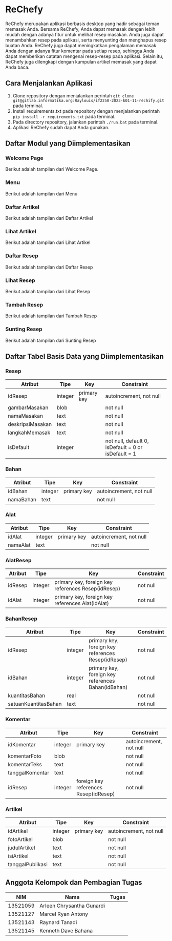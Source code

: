 # ReChefy

ReChefy merupakan aplikasi berbasis desktop yang hadir sebagai teman memasak Anda. Bersama ReChefy, Anda dapat memasak dengan lebih mudah dengan adanya fitur untuk melihat resep masakan. Anda juga dapat menambahkan resep pada aplikasi, serta menyunting dan menghapus resep buatan Anda. ReChefy juga dapat meningkatkan pengalaman memasak Anda dengan adanya fitur komentar pada setiap resep, sehingga Anda dapat memberikan catatan mengenai resep-resep pada aplikasi. Selain itu, ReChefy juga dilengkapi dengan kumpulan artikel memasak yang dapat Anda baca.

## Cara Menjalankan Aplikasi
1. Clone repository dengan menjalankan perintah ```git clone git@gitlab.informatika.org:Raylouis/if2250-2023-k01-11-rechify.git``` pada terminal.
2. Install requirements.txt pada repository dengan menjalankan perintah ```pip install -r requirements.txt``` pada terminal.
3. Pada directory repository, jalankan perintah ```./run.bat``` pada terminal.
4. Aplikasi ReChefy sudah dapat Anda gunakan.

## Daftar Modul yang Diimplementasikan
### Welcome Page
Berikut adalah tampilan dari Welcome Page.

### Menu
Berikut adalah tampilan dari Menu

### Daftar Artikel
Berikut adalah tampilan dari Daftar Artikel

### Lihat Artikel
Berikut adalah tampilan dari Lihat Artikel

### Daftar Resep
Berikut adalah tampilan dari Daftar Resep

### Lihat Resep
Berikut adalah tampilan dari Lihat Resep

### Tambah Resep
Berikut adalah tampilan dari Tambah Resep

### Sunting Resep
Berikut adalah tampilan dari Sunting Resep


## Daftar Tabel Basis Data yang Diimplementasikan
### Resep
| Atribut | Tipe | Key | Constraint |
|---------|------| ----|------------|
| idResep | integer | primary key | autoincrement, not null |
| gambarMasakan| blob | | not null |
| namaMasakan | text | | not null|
| deskripsiMasakan| text|| not null|
| langkahMemasak|text||not null|
| isDefault|integer||not null, default 0, isDefault = 0 or isDefault = 1|

### Bahan
|Atribut|Tipe|Key|Constraint|
|-----|----|----|---|
|idBahan|integer|primary key|autoincrement, not null|
|namaBahan|text||not null|

### Alat
|Atribut|Tipe|Key|Constraint|
|-----|----|----|---|
|idAlat|integer|primary key|autoincrement, not null|
|namaAlat|text||not null|

### AlatResep
|Atribut|Tipe|Key|Constraint|
|-----|----|----|---|
|idResep|integer|primary key, foreign key references Resep(idResep)|not null|
|idAlat|integer|primary key, foreign key references Alat(idAlat)|not null|

### BahanResep
|Atribut|Tipe|Key|Constraint|
|-----|----|----|---|
|idResep|integer|primary key, foreign key references Resep(idResep)|not null|
|idBahan|integer|primary key, foreign key references Bahan(idBahan)|not null|
|kuantitasBahan|real||not null|
|satuanKuantitasBahan|text||not null|

### Komentar
|Atribut|Tipe|Key|Constraint|
|-----|----|----|---|
|idKomentar|integer|primary key|autoincrement, not null|
|komentarFoto|blob||not null|
|komentarTeks|text||not null|
|tanggalKomentar|text||not null|
|idResep|integer|foreign key references Resep(idResep)|not null|

### Artikel
|Atribut|Tipe|Key|Constraint|
|-----|----|----|---|
|idArtikel|integer|primary key|autoincrement, not null|
|fotoArtikel|blob||not null|
|judulArtikel|text||not null|
|isiArtikel|text||not null|
|tanggalPublikasi|text||not null|

## Anggota Kelompok dan Pembagian Tugas
|NIM|Nama|Tugas|
|-|-|-|
|13521059|Arleen Chrysantha Gunardi||
|13521127|Marcel Ryan Antony||
|13521143|Raynard Tanadi||
|13521145|Kenneth Dave Bahana||